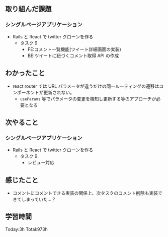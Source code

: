 ## 取り組んだ課題

### シングルページアプリケーション

- Rails と React で twitter クローンを作る
  - タスク 9
    - FE:コメント一覧機能(ツイート詳細画面の実装)
    - BE:ツイートに紐づくコメント取得 API の作成

## わかったこと

- react router では URL パラメータが違うだけの同一ルーティングの遷移はコンポーネントが更新されない。
  - `useParams` 等でパラメータの変更を検知し更新する等のアプローチが必要となる

## 次やること

### シングルページアプリケーション

- Rails と React で twitter クローンを作る
  - タスク 9
    - レビュー対応

## 感じたこと

- コメントにコメントできる実装の関係上、次タスクのコメント削除も実装できてしまっていた...？

## 学習時間

Today:3h Total:973h
